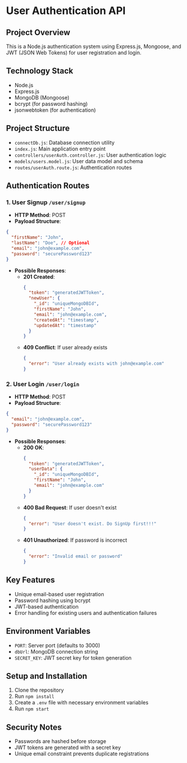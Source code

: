 # User Authentication API

## Project Overview
This is a Node.js authentication system using Express.js, Mongoose, and JWT (JSON Web Tokens) for user registration and login.

## Technology Stack
- Node.js
- Express.js
- MongoDB (Mongoose)
- bcrypt (for password hashing)
- jsonwebtoken (for authentication)

## Project Structure
- `connectDb.js`: Database connection utility
- `index.js`: Main application entry point
- `controllers/userAuth.controller.js`: User authentication logic
- `models/users.model.js`: User data model and schema
- `routes/userAuth.route.js`: Authentication routes

## Authentication Routes

### 1. User Signup `/user/signup`
- **HTTP Method**: POST
- **Payload Structure**:
```json
{
  "firstName": "John",
  "lastName": "Doe", // Optional
  "email": "john@example.com",
  "password": "securePassword123"
}
```

- **Possible Responses**:
  - **201 Created**: 
    ```json
    {
      "token": "generatedJWTToken",
      "newUser": {
        "_id": "uniqueMongoDBId",
        "firstName": "John",
        "email": "john@example.com",
        "createdAt": "timestamp",
        "updatedAt": "timestamp"
      }
    }
    ```
  - **409 Conflict**: If user already exists
    ```json
    {
      "error": "User already exists with john@example.com"
    }
    ```

### 2. User Login `/user/login`
- **HTTP Method**: POST
- **Payload Structure**:
```json
{
  "email": "john@example.com",
  "password": "securePassword123"
}
```

- **Possible Responses**:
  - **200 OK**: 
    ```json
    {
      "token": "generatedJWTToken",
      "userData": {
        "_id": "uniqueMongoDBId",
        "firstName": "John",
        "email": "john@example.com"
      }
    }
    ```
  - **400 Bad Request**: If user doesn't exist
    ```json
    {
      "error": "User doesn't exist. Do SignUp first!!!"
    }
    ```
  - **401 Unauthorized**: If password is incorrect
    ```json
    {
      "error": "Invalid email or password"
    }
    ```

## Key Features
- Unique email-based user registration
- Password hashing using bcrypt
- JWT-based authentication
- Error handling for existing users and authentication failures

## Environment Variables
- `PORT`: Server port (defaults to 3000)
- `dbUrl`: MongoDB connection string
- `SECRET_KEY`: JWT secret key for token generation

## Setup and Installation
1. Clone the repository
2. Run `npm install`
3. Create a `.env` file with necessary environment variables
4. Run `npm start`

## Security Notes
- Passwords are hashed before storage
- JWT tokens are generated with a secret key
- Unique email constraint prevents duplicate registrations
